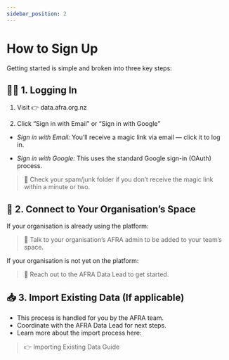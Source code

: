 ```yaml
---
sidebar_position: 2
---
```


# How to Sign Up

Getting started is simple and broken into three key steps:


## 🧑‍💻 1. Logging In

1. Visit 👉 data.afra.org.nz

2. Click “Sign in with Email” or “Sign in with Google”


- *Sign in with Email:*
You’ll receive a magic link via email — click it to log in.


- *Sign in with Google:*
This uses the standard Google sign-in (OAuth) process.


> 📧 Check your spam/junk folder if you don’t receive the magic link within a minute or two.



## 🏢 2. Connect to Your Organisation’s Space

If your organisation is already using the platform:

> 🔗 Talk to your organisation’s AFRA admin to be added to your team’s space.


If your organisation is not yet on the platform:

> 📩 Reach out to the AFRA Data Lead to get started.


## 📥 3. Import Existing Data (If applicable)

* This process is handled for you by the AFRA team.
* Coordinate with the AFRA Data Lead for next steps.
* Learn more about the import process here:
> 👉 Importing Existing Data Guide

